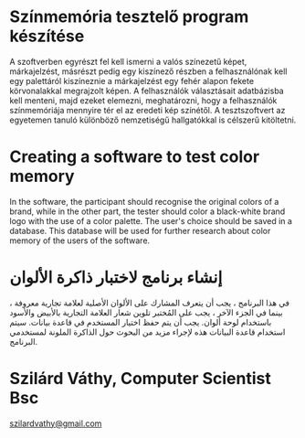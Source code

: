 # Színmemória tesztelő program készítése

A szoftverben egyrészt fel kell ismerni a valós színezetű képet, márkajelzést, másrészt pedig egy kiszínező részben a felhasználónak kell egy palettáról kiszíneznie a márkajelzést egy fehér alapon fekete körvonalakkal megrajzolt képen. A felhasználók választásait adatbázisba kell menteni, majd ezeket elemezni, meghatározni, hogy a felhasználók színmemóriája mennyire tér el az eredeti kép színétől. A tesztszoftvert az egyetemen tanuló különböző nemzetiségű hallgatókkal is célszerű kitöltetni.

# Creating a software to test color memory

In the software, the participant should recognise the original colors of a brand, while in the other part, the tester should color a black-white brand logo with the use of a color palette. The user's choice should be saved in a database. This database will be used for further research about color memory of the users of the software.

# إنشاء برنامج لاختبار ذاكرة الألوان
في هذا البرنامج ، يجب أن يتعرف المشارك على الألوان الأصلية لعلامة تجارية معروفة ، بينما في الجزء الآخر ، يجب على المُختبر تلوين شعار العلامة التجارية بالأبيض والأسود باستخدام لوحة ألوان. يجب أن يتم حفظ اختيار المستخدم في قاعدة بيانات. سيتم استخدام قاعدة البيانات هذه لإجراء مزيد من البحوث حول الذاكرة الملونة لمستخدمي البرنامج.


# Szilárd Váthy, Computer Scientist Bsc
szilardvathy@gmail.com

